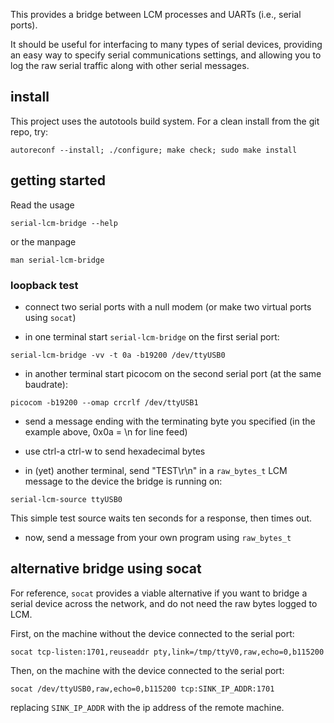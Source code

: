 This provides a bridge between LCM processes and UARTs (i.e., serial ports).

It should be useful for interfacing to many types of serial devices, providing
an easy way to specify serial communications settings, and allowing you to log
the raw serial traffic along with other serial messages.

install
-------

This project uses the autotools build system. For a clean install from the
git repo, try:

```shell
autoreconf --install; ./configure; make check; sudo make install
```

getting started
---------------

Read the usage

```shell
serial-lcm-bridge --help
```

or the manpage
```shell
man serial-lcm-bridge
```

### loopback test

* connect two serial ports with a null modem (or make two virtual ports
  using `socat`)

* in one terminal start `serial-lcm-bridge` on the first serial port:

```shell
serial-lcm-bridge -vv -t 0a -b19200 /dev/ttyUSB0
```

* in another terminal start picocom on the second serial port (at the same
  baudrate):

```shell
picocom -b19200 --omap crcrlf /dev/ttyUSB1
```

  - send a message ending with the terminating byte you specified (in the
    example above, 0x0a = \n for line feed)

  - use ctrl-a ctrl-w to send hexadecimal bytes

* in (yet) another terminal, send "TEST\r\n" in a `raw_bytes_t` LCM message
  to the device the bridge is running on:

```shell
serial-lcm-source ttyUSB0
```

  This simple test source waits ten seconds for a response, then times out.

* now, send a message from your own program using `raw_bytes_t`

alternative bridge using socat
------------------------------

For reference, `socat` provides a viable alternative if you want to bridge a
serial device across the network, and do not need the raw bytes logged to LCM.

First, on the machine without the device connected to the serial port:
```shell
socat tcp-listen:1701,reuseaddr pty,link=/tmp/ttyV0,raw,echo=0,b115200
```

Then, on the machine with the device connected to the serial port:
```shell
socat /dev/ttyUSB0,raw,echo=0,b115200 tcp:SINK_IP_ADDR:1701
```
replacing `SINK_IP_ADDR` with the ip address of the remote machine.
